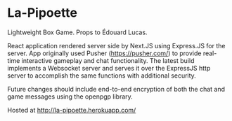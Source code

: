 # La-Pipoette
Lightweight Box Game. Props to Édouard Lucas.

React application rendered server side by Next.JS using Express.JS for the server. App originally used Pusher (https://pusher.com/) to provide real-time interactive gameplay and chat functionality. The latest build implements a Websocket server and serves it over the ExpressJS http server to accomplish the same functions with additional security. 

Future changes should include end-to-end encryption of both the chat and game messages using the openpgp library. 

Hosted at http://la-pipoette.herokuapp.com/